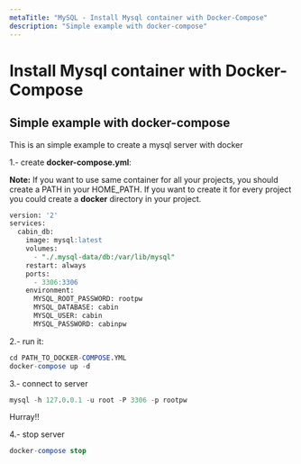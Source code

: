 ```yaml
---
metaTitle: "MySQL - Install Mysql container with Docker-Compose"
description: "Simple example with docker-compose"
---
```


# Install Mysql container with Docker-Compose



## Simple example with docker-compose


This is an simple example to create a mysql server with docker

1.- create **docker-compose.yml**:

**Note:** If you want to use same container for all your projects, you should create a PATH in your HOME_PATH. If you want to create it for every project you could create a **docker** directory in your project.

```sql
version: '2'
services:
  cabin_db:
    image: mysql:latest
    volumes:
      - "./.mysql-data/db:/var/lib/mysql"
    restart: always
    ports:
      - 3306:3306
    environment:
      MYSQL_ROOT_PASSWORD: rootpw
      MYSQL_DATABASE: cabin
      MYSQL_USER: cabin
      MYSQL_PASSWORD: cabinpw

```

2.- run it:

```sql
cd PATH_TO_DOCKER-COMPOSE.YML
docker-compose up -d

```

3.- connect to server

```sql
mysql -h 127.0.0.1 -u root -P 3306 -p rootpw

```

Hurray!!

4.- stop server

```sql
docker-compose stop

```

